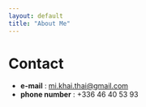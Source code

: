 ```yaml
---
layout: default
title: "About Me"
---
```


# Contact

* **e-mail** : mi.khai.thai@gmail.com
* **phone number** : +336 46 40 53 93 
